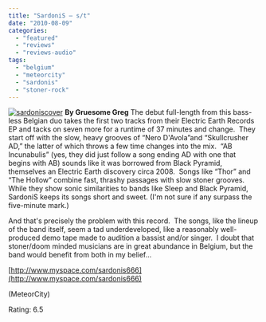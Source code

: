```yaml
---
title: "SardoniS – s/t"
date: "2010-08-09"
categories: 
  - "featured"
  - "reviews"
  - "reviews-audio"
tags: 
  - "belgium"
  - "meteorcity"
  - "sardonis"
  - "stoner-rock"
---
```


[![](http://www.hellbound.ca/wp-content/uploads/2010/08/sardoniscover-298x300.jpg "sardoniscover")](http://www.hellbound.ca/wp-content/uploads/2010/08/sardoniscover.jpg) **By Gruesome Greg** The debut full-length from this bass-less Belgian duo takes the first two tracks from their Electric Earth Records EP and tacks on seven more for a runtime of 37 minutes and change.  They start off with the slow, heavy grooves of “Nero D'Avola”and “Skullcrusher AD,” the latter of which throws a few time changes into the mix.  “AB Incunabulis” (yes, they did just follow a song ending AD with one that begins with AB) sounds like it was borrowed from Black Pyramid, themselves an Electric Earth discovery circa 2008.  Songs like “Thor” and “The Hollow” combine fast, thrashy passages with slow stoner grooves. While they show sonic similarities to bands like Sleep and Black Pyramid, SardoniS keeps its songs short and sweet. (I'm not sure if any surpass the five-minute mark.)

And that's precisely the problem with this record.  The songs, like the lineup of the band itself, seem a tad underdeveloped, like a reasonably well-produced demo tape made to audition a bassist and/or singer.  I doubt that stoner/doom minded musicians are in great abundance in Belgium, but the band would benefit from both in my belief...

[http://www.myspace.com/sardonis666](http://www.myspace.com/sardonis666)

(MeteorCity)

Rating: 6.5
